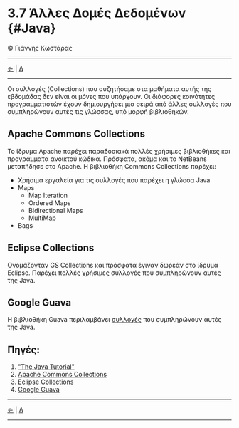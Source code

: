 # 3.7 Άλλες Δομές Δεδομένων {#Java} 
© Γιάννης Κωστάρας

---

[<-](../3.6-Maps/README.md) | [Δ](../../README.md) 
 
---

Οι συλλογές (Collections) που συζητήσαμε στα μαθήματα αυτής της εβδομάδας δεν είναι οι μόνες που υπάρχουν. Οι διάφορες κοινότητες προγραμματιστών έχουν δημιουργήσει μια σειρά από άλλες συλλογές που συμπληρώνουν αυτές τις γλώσσας, υπό μορφή βιβλιοθηκών.

## Apache Commons Collections
Το ίδρυμα Apache παρέχει παραδοσιακά πολλές χρήσιμες βιβλιοθήκες και προγράμματα ανοικτού κώδικα. Πρόσφατα, ακόμα και το NetBeans μεταπήδησε στο Apache. Η βιβλιοθήκη Commons Collections παρέχει:

* Χρήσιμα εργαλεία για τις συλλογές που παρέχει η γλώσσα Java
* Maps
   * Map Iteration
   * Ordered Maps
   * Bidirectional Maps
   * MultiMap
* Bags 

## Eclipse Collections
Ονομάζονταν GS Collections και πρόσφατα έγιναν δωρεάν στο ίδρυμα Eclipse. Παρέχει πολλές χρήσιμες συλλογές που συμπληρώνουν αυτές της Java.

## Google Guava
Η βιβλιοθήκη Guava περιλαμβάνει [συλλογές](https://github.com/google/guava/wiki/CollectionUtilitiesExplained) που συμπληρώνουν αυτές της Java.

## Πηγές:
1. ["The Java Tutorial"](https://docs.oracle.com/javase/tutorial/)
1. [Apache Commons Collections](http://commons.apache.org/proper/commons-collections/)
1. [Eclipse Collections](https://www.eclipse.org/collections/)
1. [Google Guava](https://github.com/google/guava)

---

[<-](../3.5-Queues/README.md) | [Δ](../../README.md) 

---